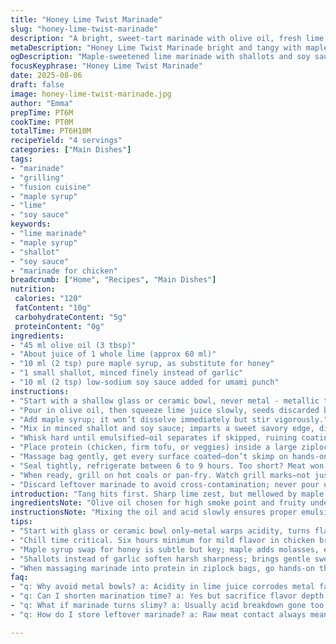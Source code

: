 ```yaml
---
title: "Honey Lime Twist Marinade"
slug: "honey-lime-twist-marinade"
description: "A bright, sweet-tart marinade with olive oil, fresh lime juice, maple syrup replacing honey for a deeper flavor. Garlic swapped with shallot for a subtle punch. Marinated proteins soak in sugar and acid, tenderizing while mingling aromas. A splash of soy sauce adds umami, balancing citrus notes. Chill 6 to 9 hours, enough time for flavors to meld but not overwhelm. Quick to whip up, ideal for grilling chicken or vegetables."
metaDescription: "Honey Lime Twist Marinade bright and tangy with maple syrup, shallot, soy sauce; chill 6-9 hrs, great for chicken, tofu, veggies; avoid metal bowls."
ogDescription: "Maple-sweetened lime marinade with shallots and soy sauce. Chill well, use glass bowl, grill carefully. Tang meets umami, punchy and layered flavors."
focusKeyphrase: "Honey Lime Twist Marinade"
date: 2025-08-06
draft: false
image: honey-lime-twist-marinade.jpg
author: "Emma"
prepTime: PT6M
cookTime: PT0M
totalTime: PT6H10M
recipeYield: "4 servings"
categories: ["Main Dishes"]
tags:
- "marinade"
- "grilling"
- "fusion cuisine"
- "maple syrup"
- "lime"
- "soy sauce"
keywords:
- "lime marinade"
- "maple syrup"
- "shallot"
- "soy sauce"
- "marinade for chicken"
breadcrumb: ["Home", "Recipes", "Main Dishes"]
nutrition: 
 calories: "120"
 fatContent: "10g"
 carbohydrateContent: "5g"
 proteinContent: "0g"
ingredients:
- "45 ml olive oil (3 tbsp)"
- "About juice of 1 whole lime (approx 60 ml)"
- "10 ml (2 tsp) pure maple syrup, as substitute for honey"
- "1 small shallot, minced finely instead of garlic"
- "10 ml (2 tsp) low-sodium soy sauce added for umami punch"
instructions:
- "Start with a shallow glass or ceramic bowl, never metal - metallic taste creeps in."
- "Pour in olive oil, then squeeze lime juice slowly, seeds discarded by hand to avoid bitterness."
- "Add maple syrup; it won’t dissolve immediately but stir vigorously."
- "Mix in minced shallot and soy sauce; imparts a sweet savory edge, different from garlic’s sharpness."
- "Whisk hard until emulsified—oil separates if skipped, ruining coating consistency."
- "Place protein (chicken, firm tofu, or veggies) inside a large ziplock; pour marinade over."
- "Massage bag gently, get every surface coated—don’t skimp on hands-on mixing."
- "Seal tightly, refrigerate between 6 to 9 hours. Too short? Meat won’t absorb. Too long? Tangy acid denatures proteins excessively, toughening texture."
- "When ready, grill on hot coals or pan-fry. Watch grill marks—not just color, but slight crisp edges signal caramelized sugars."
- "Discard leftover marinade to avoid cross-contamination; never pour unused raw meat marinade over finished dish."
introduction: "Tang hits first. Sharp lime zest, but mellowed by maple’s subtle molasses notes. No honey, not this time—needed richer sweetness, less floral. Garlic swapped out, shallots bring gentle crunch and sweetness under heat. Soy sauce sneaks in umami deepness; don't ignore this twist—makes marinade multi-layered. Chill, don't rush. Six hours min but nine feels better. Never metal bowl; acidity bites steel. Getting marinade right is half battle—too little, flat; too long, meat’s mushy. Learnt this the hard way, change weights, sugar types, timing. Watch visual cues—marinade thickens slightly, meat’s slick but not slimy. Grill where zest meets char, oils crisp up. Remember, marinade’s punch fades with heat - timing matters."
ingredientsNote: "Olive oil chosen for high smoke point and fruity undertones; can swap with avocado oil if you prefer neutral flavor. Maple syrup over honey shifts the profile from floral to earthy, holds up better on the grill without burning quickly. Shallots replace garlic to bring soft sweetness without overpowering sharpness—ideal when you want background flavor, not a bite. Added soy sauce introduces saltiness and umami; if soy allergy, coconut aminos works but less salty. Avoid metal containers—acid corrodes and taints aroma. For no-soy, swap with a splash of fish sauce or miso paste dissolved in marinade. Adjust lime quantity by taste; more lime means brighter bite but watch meat texture. Fresh lime juice always, not bottled—bottled adds bitterness. If you need vegan option, replace chicken with tempeh or thick-cut portobello mushrooms; marinates nicely but watch time, mushrooms too long get soggy."
instructionsNote: "Mixing the oil and acid slowly ensures proper emulsification; oil droplets suspended in lime juice help stick to protein evenly. Shrugging off this step yields patchy marination and uneven caramelization later. When massaging bag, be hands-on, really work marinade into nooks—air pockets stop flavor reaching interior. Chill 6-9 hours based on ingredient toughness; chicken breasts need less time than thick tofu slabs or dense vegetables like eggplant. Watch marinade color turn slightly opaque—sign of ingredient interaction. Cooking—preheat grill or pan; marinade sugars brown fast, flip often to avoid bitterness. Visual cues trump clock on heat; look for sizzle, slight crisp edges, an almost sticky sheen. Avoid reusing marinade unless boiled vigorously 5+ minutes to kill bacteria. Leftover marinade can be turned into glaze by simmering and reducing after cooking meat, but confirm raw contact avoided. Over marinating? Check texture; mushiness means acid breakdown. To salvage, rinse lightly and pat dry before cooking to firm up exterior."
tips:
- "Start with glass or ceramic bowl only—metal warps acidity, turns flavor off fast, metallic bite creeps in. Use wooden spoon or silicone spatula; metal whisk can be okay but test. Emulsify oil and lime juice slow - pour oil in thin stream while whisking hard. Skip this step? Oil won’t bind, ends up slick on meat instead of coating evenly. Acid breaks metal, smell changes; metals mess with soy and maple notes too."
- "Chill time critical. Six hours minimum for mild flavor in chicken breasts. Nine or more for thick tofu slabs or dense veg like eggplant. Too short? Protein won’t absorb acids or sugars enough. Too long? Acid breaks down texture till mushy. Watch marinade color turn opaque, slightly foggy—good sign ingredients interacting. Smell changes; sharp to mellow. Muscle fibers collapse if left over nine hours, especially with lime juice."
- "Maple syrup swap for honey is subtle but key; maple adds molasses, earthiness, holds heat better - no burnt bitter edges on grill. Can use raw honey; flavor shifts floral, sweeter. Soy sauce for umami punch—low sodium preferred. Coconut aminos for soy allergy but less salty, different flavor profile. Fish sauce or miso paste works no soy, stronger flavors, use lightly. Adjust salt when swapping ingredients."
- "Shallots instead of garlic soften harsh sharpness; brings gentle sweetness under heat, subtle crunch sometimes if not minced fine. Garlic overwhelms subtly-seasoned proteins, can turn bitter with acid. Mince finely; aromatics mix better that way. Soy sauce with shallots layers saltiness and deepest flavors but avoid overloading. Keep shallot fresh and small; too much turns punchy."
- "When massaging marinade into protein in ziplock bags, go hands-on thoroughly—air pockets stop marinade penetration, leave bland spots inside. Bag should cling tightly after massage, coating every surface. Squeeze bag gently but firmly, rotate often during marinade period. Don’t skimp; hands get messy but gives better flavor coverage and texture before grilling or pan-frying."
faq:
- "q: Why avoid metal bowls? a: Acidity in lime juice corrodes metal faster; metallic aftertaste forms. Alters soy sauce, maple syrup too. Glass or ceramic keep flavors clean, stable. Metal spoons same caution—test or use alternatives."
- "q: Can I shorten marination time? a: Yes but sacrifice flavor depth. Minimum 6 hours for chicken breast but thicker cuts or tofu need closer to 9. Acid needs time to break tissue, sugar to seep in. Rushing means weak punch, less tender meat."
- "q: What if marinade turns slimy? a: Usually acid breakdown gone too far. Texture softens, can smell weird. Fix—rinse protein quickly in cold water, pat very dry before cooking. Use less lime next time or reduce marinade time. Slimy means mushy, beyond rescue in flavor."
- "q: How do I store leftover marinade? a: Raw meat contact always means discard. To save, boil vigorously minimum 5 minutes to kill bacteria, cool, then use as glaze or sauce. Refrigerate in airtight container max 2 days. Never reuse raw marinade without cooking fully first."

---
```

